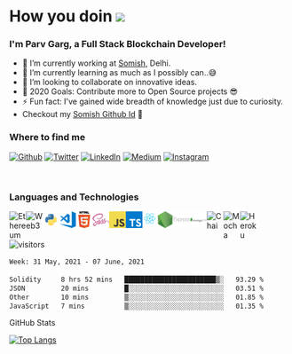 <h1> How you doin <img src="https://emojis.slackmojis.com/emojis/images/1531849430/4246/blob-sunglasses.gif?1531849430" width="30"/></h1>

### I'm Parv Garg, a Full Stack Blockchain Developer!

- 🔭 I’m currently working at [Somish](https://www.somish.com/), Delhi.
- 🌱 I’m currently learning as much as I possibly can..😅
- 👯 I’m looking to collaborate on innovative ideas.
- 🥅 2020 Goals: Contribute more to Open Source projects 😎
- ⚡ Fun fact: I've gained wide breadth of knowledge just due to curiosity.
- Checkout my [Somish Github Id](https://github.com/parv-somish) 💪

<h3>Where to find me</h3>
<p><a href="https://github.com/parv3213" target="_blank"><img alt="Github" src="https://img.shields.io/badge/GitHub-%2312100E.svg?&style=for-the-badge&logo=Github&logoColor=white" /></a> <a href="https://twitter.com/parv3213" target="_blank"><img alt="Twitter" src="https://img.shields.io/badge/twitter-%231DA1F2.svg?&style=for-the-badge&logo=twitter&logoColor=white" /></a> <a href="https://www.linkedin.com/in/parv3213" target="_blank"><img alt="LinkedIn" src="https://img.shields.io/badge/linkedin-%230077B5.svg?&style=for-the-badge&logo=linkedin&logoColor=white" /></a> <a href="https://medium.com/@parv3213" target="_blank"><img alt="Medium" src="https://img.shields.io/badge/medium-%2312100E.svg?&style=for-the-badge&logo=medium&logoColor=white" /></a>
<a href="https://www.instagram.com/parv_" target="_blank"><img alt="Instagram" src="https://img.shields.io/badge/instagram-%2312100E.svg?&style=for-the-badge&logo=instagram" /></a>
</p>

<br />

### Languages and Technologies
<img align="left" alt="Ethereum" width="30px" src="https://img.icons8.com/nolan/64/ethereum.png" />
<img align="left" alt="Web3" width="30px" src="https://raw.githubusercontent.com/ethereum/web3.js/1.x/assets/logo/web3js.jpg" />
<img align="left" alt="Python" width="30px" src="https://raw.githubusercontent.com/github/explore/80688e429a7d4ef2fca1e82350fe8e3517d3494d/topics/python/python.png" />
<img align="left" alt="Visual Studio Code" width="30px" src="https://raw.githubusercontent.com/github/explore/80688e429a7d4ef2fca1e82350fe8e3517d3494d/topics/visual-studio-code/visual-studio-code.png" />
<img align="left" alt="HTML5" width="30px" src="https://raw.githubusercontent.com/github/explore/80688e429a7d4ef2fca1e82350fe8e3517d3494d/topics/html/html.png" />
<img align="left" alt="Sass" width="30px" src="https://raw.githubusercontent.com/github/explore/80688e429a7d4ef2fca1e82350fe8e3517d3494d/topics/sass/sass.png" />
<img align="left" alt="JavaScript" width="30px" src="https://raw.githubusercontent.com/github/explore/80688e429a7d4ef2fca1e82350fe8e3517d3494d/topics/javascript/javascript.png" />
<img align="left" alt="TypeScript" width="30px" src="https://raw.githubusercontent.com/github/explore/80688e429a7d4ef2fca1e82350fe8e3517d3494d/topics/typescript/typescript.png" />
<img align="left" alt="React" width="26px" src="https://raw.githubusercontent.com/github/explore/80688e429a7d4ef2fca1e82350fe8e3517d3494d/topics/react/react.png" />
<img align="left" alt="Node.js" width="30px" src="https://raw.githubusercontent.com/github/explore/80688e429a7d4ef2fca1e82350fe8e3517d3494d/topics/nodejs/nodejs.png" />
<img align="left" alt="Express.js" width="30px" src="https://raw.githubusercontent.com/github/explore/80688e429a7d4ef2fca1e82350fe8e3517d3494d/topics/express/express.png" />
<img align="left" alt="MongoDB" width="30px" src="https://raw.githubusercontent.com/github/explore/80688e429a7d4ef2fca1e82350fe8e3517d3494d/topics/mongodb/mongodb.png" />
<img align="left" alt="Chai" width="30px" src="https://camo.githubusercontent.com/431283cc1643d02167aac31067137897507c60fc/687474703a2f2f636861696a732e636f6d2f696d672f636861692d6c6f676f2e706e67" />
<img align="left" alt="Mocha" width="30px" src="https://camo.githubusercontent.com/af4bf83ab2ca125346740f9961345a24ec43b3a9/68747470733a2f2f636c6475702e636f6d2f78465646784f696f41552e737667" />
<img align="left" alt="Heroku" width="30px" src="https://cdn.jsdelivr.net/npm/simple-icons@3.12.3/icons/heroku.svg" />

<br /> <br /> 

![visitors](https://visitor-badge.laobi.icu/badge?page_id=parv3213.visitor_count)

<!--START_SECTION:waka-->
```text
Week: 31 May, 2021 - 07 June, 2021

Solidity     8 hrs 52 mins   ███████████████████████▒░   93.29 % 
JSON         20 mins         █░░░░░░░░░░░░░░░░░░░░░░░░   03.51 % 
Other        10 mins         ▒░░░░░░░░░░░░░░░░░░░░░░░░   01.85 % 
JavaScript   7 mins          ▒░░░░░░░░░░░░░░░░░░░░░░░░   01.35 % 
```
<!--END_SECTION:waka-->

<summary>GitHub Stats</summary>

[![Top Langs](https://github-readme-stats.vercel.app/api/top-langs/?username=parv3213&layout=compact)](https://github.com/parv3213/github-readme-stats)

[GitHub]: https://github.com/parv-somish
[twitter]: https://twitter.com/parv3213
[instagram]: https://www.instagram.com/parv_
[linkedin]: https://www.linkedin.com/in/parv3213/
